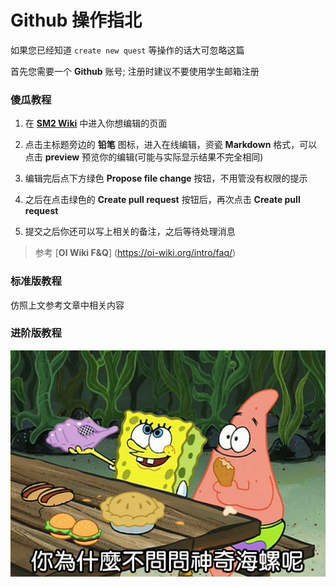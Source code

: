 # **Github** 操作指北

如果您已经知道 ``create new quest`` 等操作的话大可忽略这篇

首先您需要一个 **Github** 账号; 注册时建议不要使用学生邮箱注册

### 傻瓜教程

1. 在 [**SM2 Wiki**](https://sm2-wiki.github.io/SM2-wiki/) 中进入你想编辑的页面

2. 点击主标题旁边的 **铅笔** 图标，进入在线编辑，资瓷 **Markdown** 格式，可以点击 **preview** 预览你的编辑(可能与实际显示结果不完全相同)

3. 编辑完后点下方绿色 **Propose file change** 按钮，不用管没有权限的提示

4. 之后在点击绿色的 **Create pull request** 按钮后，再次点击 **Create pull request**

5. 提交之后你还可以写上相关的备注，之后等待处理消息

> 参考 [**OI Wiki F&Q**] (https://oi-wiki.org/intro/faq/)

### 标准版教程

仿照上文参考文章中相关内容

### 进阶版教程

 ![](./images/SpongeBob_SquarePants.jpg)
